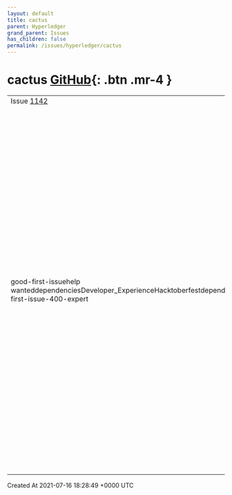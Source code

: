 ```yaml
---
layout: default
title: cactus
parent: Hyperledger
grand_parent: Issues
has_children: false
permalink: /issues/hyperledger/cactus
---
```


# cactus <span class="fs-3 right-align">[GitHub](https://github.com/hyperledger/cactus){: .btn .mr-4 }</span>


<div>
    <table>
        <tr>
            <td>
                Issue <a href="https://github.com/hyperledger/cactus/issues/1142" class=".btn">1142</a>
            </td>
            <td>
                <b>
                    build: migrate to Yarn v2
                </b>
            </td>
        </tr>
        <tr>
            <td>
                <span class="chip">good-first-issue</span><span class="chip">help wanted</span><span class="chip">dependencies</span><span class="chip">Developer_Experience</span><span class="chip">Hacktoberfest</span><span class="chip">dependent</span><span class="chip">good-first-issue-400-expert</span>
            </td>
            <td>
                ### Description

Depends on https://github.com/hyperledger/cactus/pull/1141

**This is an expert level good first issue, meaning that you don't need to know much about Cactus specifically, but you do need to be an expert in configuring build systems/package managers/etc.**

**Yarn V2 is not yet generally available so we have to wait with this issue until it reaches GA. Do not work on this issue before that happens unless you are okay with waiting**

**There's also a branch out there where Peter already performed the migration, but it's currently broken due to a bug in Yarn v2**

Yarn v2 has some performance improvements (among other things) compared to Yarn v1 so we should migrate over as soon as possible (when it hits GA).


### Acceptance Criteria
1. Developer flow has not changed, commands are the same (so that we don't have to re-write half the documentation)
2. If the dev flow must change then the PR must include the new documentation for this and also a migration guide for people who have the old project build working (it's okay to say that they need to delete everything and do a fresh clone - as long as that actually works)
3. No plug and play for now, let's take it one step at a time.

            </td>
        </tr>
    </table>
    <div class="right-align">
        Created At 2021-07-16 18:28:49 +0000 UTC
    </div>
</div>

